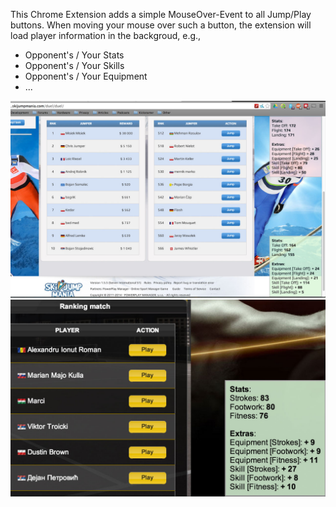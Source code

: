 This Chrome Extension adds a simple MouseOver-Event to all Jump/Play buttons. When moving your mouse over such a button, the extension will load player information in the backgroud, e.g., 

* Opponent's / Your Stats
* Opponent's / Your Skills
* Opponent's / Your Equipment
* ...

![alt tag](store-resources/screenshot_sjm.jpg)
![alt tag](store-resources/screenshot_td.jpg)

